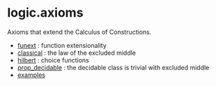 logic.axioms
============

Axioms that extend the Calculus of Constructions.

* [funext](funext.lean) : function extensionality
* [classical](classical.lean) : the law of the excluded middle
* [hilbert](hilbert.lean) : choice functions
* [prop_decidable](prop_decidable.lean) : the decidable class is trivial with excluded middle
* [examples](examples/examples.md)